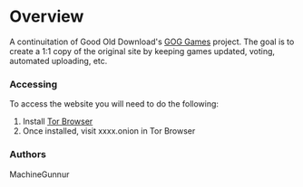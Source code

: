 # Overview
A continuitation of Good Old Download's [GOG Games](https://github.com/Good-Old-Downloads/gg) project. The goal is to create a 1:1 copy of the original site by keeping games updated, voting, automated uploading, etc.

### Accessing 
To access the website you will need to do the following:
1. Install [Tor Browser](https://www.torproject.org/download/)
2. Once installed, visit xxxx.onion in Tor Browser

### Authors
MachineGunnur
